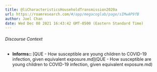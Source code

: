 ```yaml
---
title: @liCharacteristicsHouseholdTransmission2020a
url: https://roamresearch.com/#/app/megacoglab/page/sIMwAP9fB
author: Joel Chan
date: Wed Dec 08 2021 16:43:42 GMT-0500 (Eastern Standard Time)
---
```




###### Discourse Context

- **Informs::** [QUE - How susceptible are young children to COVID-19 infection, given equivalent exposure.md](QUE - How susceptible are young children to COVID-19 infection, given equivalent exposure.md)
